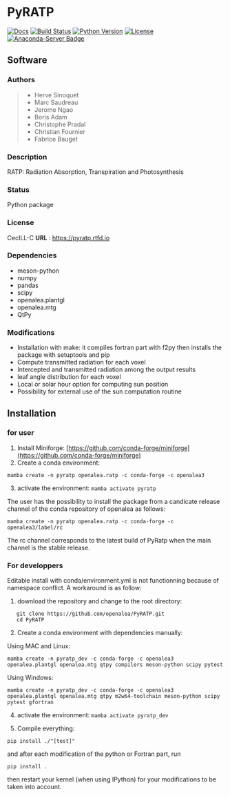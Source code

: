 # PyRATP
[![Docs](https://readthedocs.org/projects/pyratp/badge/?version=latest)](https://pyratp.readthedocs.io/)
[![Build Status](https://github.com/openalea/PyRatp/actions/workflows/conda-package-build.yml/badge.svg?branch=master)](https://github.com/openalea/PyRatp/actions/workflows/conda-package-build.yml?query=branch%3Amaster)
[![Python Version](https://img.shields.io/badge/python-3.10%20%7C%203.11%20%7C%203.12-blue)](https://www.python.org/downloads/)
[![License](https://img.shields.io/badge/License--CeCILL-C-blue)](https://www.cecill.info/licences/Licence_CeCILL-C_V1-en.html)
[![Anaconda-Server Badge](https://anaconda.org/openalea3/pyratp/badges/version.svg)](https://anaconda.org/openalea3/pyratp)

## Software

### Authors
> -   Herve Sinoquet
> -   Marc Saudreau
> -   Jerome Ngao
> -   Boris Adam
> -   Christophe Pradal
> -   Christian Fournier 
> -   Fabrice Bauget

### Description
RATP: Radiation Absorption, Transpiration and Photosynthesis

### Status
Python package

### License
CecILL-C
**URL** : <https://pyratp.rtfd.io>

### Dependencies
- meson-python
- numpy
- pandas
- scipy
- openalea.plantgl
- openalea.mtg
- QtPy

### Modifications 
- Installation with make: it compiles fortran part with f2py then installs the package with setuptools and pip
- Compute transmitted radiation for each voxel
- Intercepted and transmitted radiation among the output results
- leaf angle distribution for each voxel
- Local or solar hour option for computing sun position
- Possibility for external use of the sun computation routine

## Installation 
### for user
1) Install Miniforge: [https://github.com/conda-forge/miniforge](https://github.com/conda-forge/miniforge)
2) Create a conda environment:
```shell
mamba create -n pyratp openalea.ratp -c conda-forge -c openalea3
```
3) activate the environment: `mamba activate pyratp`

The user has the possibility to install the package from a candicate release channel 
of the conda repository of openalea as follows:
```shell
mamba create -n pyratp openalea.ratp -c conda-forge -c openalea3/label/rc
```
The rc channel corresponds to the latest build of PyRatp when the main channel is the 
stable release.

### For developpers
Editable install with conda/environment.yml is not functionning because of namespace conflict. A workaround is as follow:
1) download the repository and change to the root directory:
```shell
   git clone https://github.com/openalea/PyRATP.git
   cd PyRATP
```
2) Create a conda environment with dependencies manually:
   
Using MAC and Linux: 
```shell
mamba create -n pyratp_dev -c conda-forge -c openalea3 openalea.plantgl openalea.mtg qtpy compilers meson-python scipy pytest
```
Using Windows:
```shell
mamba create -n pyratp_dev -c conda-forge -c openalea3 openalea.plantgl openalea.mtg qtpy m2w64-toolchain meson-python scipy pytest gfortran
```
4) activate the environment: `mamba activate pyratp_dev`

5) Compile everything:

```shell
pip install ./"[test]"
```
and after each modification of the python or Fortran part, run
```shell
pip install .
```
then restart your kernel (when using IPython) for your modifications to be taken into account.
